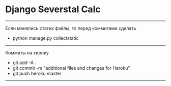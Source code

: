 # Django Severstal Calc
____
Если менялись статик файлы, то перед коммитами сделать
- python manage.py collectstatic
____
Коммиты на хироку
- git add -A .
- git commit -m "additional files and changes for Heroku"
- git push heroku master
___